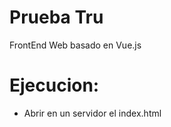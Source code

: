 # Prueba Tru

FrontEnd Web basado en Vue.js

# Ejecucion:

  - Abrir en un servidor el index.html
  